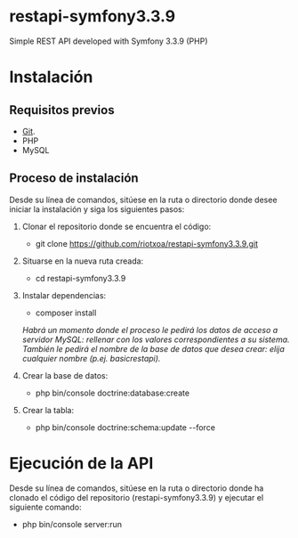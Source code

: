 # restapi-symfony3.3.9
Simple REST API developed with Symfony 3.3.9 (PHP)

# Instalación

## Requisitos previos
* [Git](https://git-scm.com/book/en/v2/Getting-Started-Installing-Git).
* PHP
* MySQL

## Proceso de instalación
Desde su línea de comandos, sitúese en la ruta o directorio donde desee iniciar la instalación y siga los siguientes pasos:
1. Clonar el repositorio donde se encuentra el código:

    * git clone https://github.com/riotxoa/restapi-symfony3.3.9.git

2. Situarse en la nueva ruta creada:

    * cd restapi-symfony3.3.9

3. Instalar dependencias:

    * composer install

    _Habrá un momento donde el proceso le pedirá los datos de acceso a servidor MySQL: rellenar con los valores correspondientes a su sistema._
    _También le pedirá el nombre de la base de datos que desea crear: elija cualquier nombre (p.ej. basicrestapi)._

4. Crear la base de datos:

    * php bin/console doctrine:database:create

5. Crear la tabla:

    * php bin/console doctrine:schema:update --force

# Ejecución de la API

Desde su línea de comandos, sitúese en la ruta o directorio donde ha clonado el código del repositorio (restapi-symfony3.3.9) y ejecutar el siguiente comando:

* php bin/console server:run
